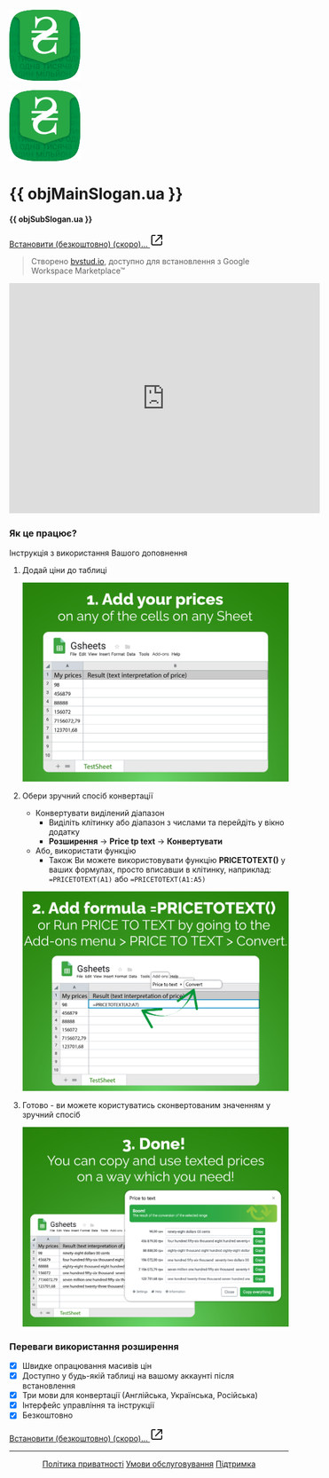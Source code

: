 <div class="grid lg:grid-cols-2 gap-10">
   <div class="">
      <div class="lg:hidden">

![app-logo](files/img/icon-128x128px.png ':no-zoom :class=center-me')

</div>
<div class="hidden lg:block">

![app-logo](files/img/icon-128x128px.png ':no-zoom')      

</div>

# **{{ objMainSlogan.ua }}**

#### {{ objSubSlogan.ua }}

[Встановити (безкоштовно) (скоро)... <svg xmlns="http://www.w3.org/2000/svg" width="24" height="24" viewBox="0 0 24 24" fill="none" stroke="currentColor" stroke-width="2" stroke-linecap="round" stroke-linejoin="round"><path d="M14 3h7v7"/><path d="M10 14 21 3"/><path d="M21 14v4a2 2 0 0 1-2 2H5a2 2 0 0 1-2-2V5a2 2 0 0 1 2-2h4"/></svg>](# ':class=btn_green_huge')

> Створено [bvstud.io](https://bvstud.io), доступно для встановлення з Google Workspace Marketplace™

   </div>
   <div class="">
      <iframe width="560" height="415" src="https://www.youtube.com/embed/sYJVCoxZo2c?si=qLpW9EfC6ddM2NHc" title="YouTube video player" frameborder="0" allow="accelerometer; autoplay; clipboard-write; encrypted-media; gyroscope; picture-in-picture; web-share" referrerpolicy="strict-origin-when-cross-origin" allowfullscreen></iframe>
   </div>
</div>




### Як це працює?

Інструкція з використання Вашого доповнення

1. Додай ціни до таблиці

   ![app-logo](files/img/images_3.jpg ':size=70% :class=center-me')

1. Обери зручний спосіб конвертації

   - Конвертувати виділений діапазон
     - Виділіть клітинку або діапазон з числами та перейдіть у вікно додатку
     - **Розширення** → **Price tp text** → **Конвертувати**
   - Або, використати функцію
     - Також Ви можете використовувати функцію **PRICETOTEXT()** у ваших формулах, просто вписавши в клітинку, наприклад: `=PRICETOTEXT(А1)` або `=PRICETOTEXT(А1:А5)`

   ![app-logo](files/img/images_4.jpg ':size=70% :class=center-me')

1. Готово - ви можете користуватись сконвертованим значенням у зручний спосіб

   ![app-logo](files/img/images_5.jpg ':size=70% :class=center-me')

### Переваги використання розширення

- [x] Швидке опрацювання масивів цін
- [x] Доступно у будь-якій таблиці на вашому аккаунті після встановлення
- [x] Три мови для конвертації (Англійська, Українська, Російська)
- [x] Інтерфейс управління та інструкції
- [x] Безкоштовно

[Встановити (безкоштовно) (скоро)... <svg xmlns="http://www.w3.org/2000/svg" width="24" height="24" viewBox="0 0 24 24" fill="none" stroke="currentColor" stroke-width="2" stroke-linecap="round" stroke-linejoin="round"><path d="M14 3h7v7"/><path d="M10 14 21 3"/><path d="M21 14v4a2 2 0 0 1-2 2H5a2 2 0 0 1-2-2V5a2 2 0 0 1 2-2h4"/></svg>](# ':class=btn_green_huge')

<hr>
<div style="text-align: center">

[Політика приватності](/privacy-policy.md ':class=btn')
[Умови обслуговування](/terms-of-service.md ':class=btn')
[Підтримка](/support.md ':class=btn')

</div>
